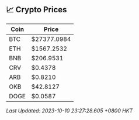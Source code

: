 ## 📈 Crypto Prices

| Coin | Price |
| ---- | ----- |
| BTC | $27377.0984 |
| ETH | $1567.2532 |
| BNB | $206.9531 |
| CRV | $0.4378 |
| ARB | $0.8210 |
| OKB | $42.8127 |
| DOGE | $0.0587 |

_Last Updated: 2023-10-10 23:27:28.605 +0800 HKT_